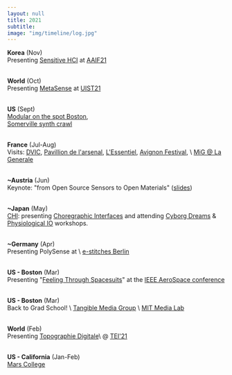 ```yaml
---
layout: null
title: 2021
subtitle:
image: "img/timeline/log.jpg"
---
```


**Korea** (Nov) <br> Presenting [Sensitive HCI](http://aiif.cau.ac.kr/page/vpSession/CedricHonnet) at [AAIF21](https://aiif.cau.ac.kr/)

<br> **World** (Oct) <br> Presenting [MetaSense](https://media.mit.edu/projects/metasense/) at [UIST21](https://uist.acm.org/uist2021/)

<br> **US** (Sept) <br> [Modular on the spot Boston](https://www.facebook.com/events/353927483078670), \
[Somerville synth crawl](https://www.facebook.com/events/131677672456302)

<br> **France** (Jul-Aug) <br> Visits: [DVIC](https://TODO/), [Pavillion de l'arsenal](TODO), [L'Essentiel](TODO), [Avignon Festival](TODO), \\
[MiG @ La Generale](https://www.lagenerale.fr/?p=14350)

<br> **~Austria** (Jun) <br> Keynote: "from Open Source Sensors to Open Materials" ([slides](https://docs.google.com/presentation/d/1Hw14ry5wEuv_tvsYnRxEckhrl_zhXtEbhg_Lz8C4EX0/))

<br> **~Japan** (May) <br> [CHI](http://chi2021.acm.org/): presenting [Choregraphic Interfaces](TODO) and attending [Cyborg Dreams](http://cyborgdreams.media.mit.edu/) & [Physiological IO](TODO) workshops.

<br> **~Germany** (Apr) <br> Presenting PolySense at \\
[e-stitches Berlin](https://e-stitchesBerlin.net)

<br> **US - Boston** (Mar) <br> Presenting "[Feeling Through Spacesuits](https://ieeexplore.ieee.org/document/9438515)" at the [IEEE AeroSpace conference](https://ieeexplore.ieee.org/xpl/conhome/9438108/proceeding)

<br> **US - Boston** (Mar) <br> Back to Grad School! \\
[Tangible Media Group](http://tangible.media.mit.edu/) \\
[MIT Media Lab](http://media.mit.edu/)

<br> **World** (Feb) <br> Presenting [Topographie Digitale](https://mars.college)\\
@ [TEI'21](https://tei.acm.org/2021/)

<br> **US - California** (Jan-Feb) <br> [Mars College](https://mars.college)

